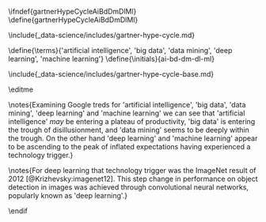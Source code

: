 \ifndef{gartnerHypeCycleAiBdDmDlMl}
\define{gartnerHypeCycleAiBdDmDlMl}

\include{_data-science/includes/gartner-hype-cycle.md}

\define{\terms}{'artificial intelligence', 'big data', 'data mining', 'deep learning', 'machine learning'}
\define{\initials}{ai-bd-dm-dl-ml}

\include{_data-science/includes/gartner-hype-cycle-base.md}

\editme

\notes{Examining Google treds for 'artificial intelligence', 'big data', 'data mining', 'deep learning' and 'machine learning' we can see that 'artificial intelligence' *may* be entering a plateau of productivity, 'big data' is entering the trough of disillusionment, and 'data mining' seems to be deeply within the trough. On the other hand 'deep learning' and 'machine learning' appear to be ascending to the peak of inflated expectations having experienced a technology trigger.}

\notes{For deep learning that technology trigger was the ImageNet result of 2012 [@Krizhevsky:imagenet12]. This step change in performance on object detection in images was achieved through convolutional neural networks, popularly known as 'deep learning'.}

\endif
